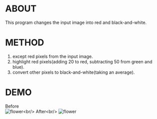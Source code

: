 # ABOUT
This program changes the input image into red and black-and-white.<br/>
# METHOD
1. except red pixels from the input image.
2. highlight red pixels(adding 20 to red, subtracting 50 from green and blue).
3. convert other pixels to black-and-white(taking an average).
# DEMO
Before<br/>
![flower](http://i.imgur.com/iD9heNGm.jpg"サンプル")<br/>
After<br/>
![flower](http://i.imgur.com/pyevO3qm.jpg "サンプル")
